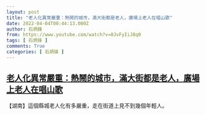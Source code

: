 ```yaml
---
layout: post
title: "老人化異常嚴重：熱鬧的城市，滿大街都是老人，廣場上老人在唱山歌"
date: 2022-04-04T00:44:13.000Z
author: 石炳鋒
from: https://www.youtube.com/watch?v=0JvFyIiJ8q0
tags: [ 石炳锋 ]
comments: True
categories: [ 石炳锋 ]
---
```

<!--1649033053000-->
[老人化異常嚴重：熱鬧的城市，滿大街都是老人，廣場上老人在唱山歌](https://www.youtube.com/watch?v=0JvFyIiJ8q0)
------

<div>
【湖南】這個縣城老人化有多嚴重，走在街道上見不到幾個年輕人。
</div>
